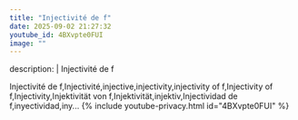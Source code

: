 ```yaml
---
title: "Injectivité de f"
date: 2025-09-02 21:27:32 
youtube_id: 4BXvpte0FUI
image: ""
---
```

description: |
  Injectivité de f
  
  
  
  Injectivité de f,Injectivité,injective,injectivity,injectivity of f,Injectivity of f,Injectivity,Injektivität von f,Injektivität,injektiv,Injectividad de f,inyectividad,iny...
{% include youtube-privacy.html id="4BXvpte0FUI" %}
